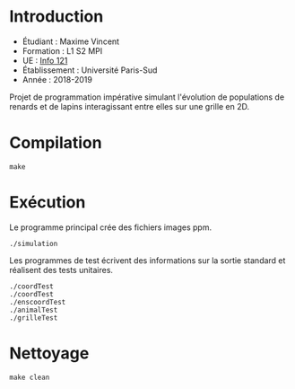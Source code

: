 # Introduction

* Étudiant : Maxime Vincent
* Formation : L1 S2 MPI
* UE : [Info 121](https://www.lri.fr/~hivert/COURS/Info121/INFO121.html) 
* Établissement : Université Paris-Sud
* Année : 2018-2019

Projet de programmation impérative simulant l'évolution de populations de renards
et de lapins interagissant entre elles sur une grille en 2D.

# Compilation
```shell
make
```

# Exécution
Le programme principal crée des fichiers images ppm.
```shell
./simulation
```

Les programmes de test écrivent des informations sur la sortie standard 
et réalisent des tests unitaires.
```shell
./coordTest
./coordTest
./enscoordTest
./animalTest
./grilleTest
```

# Nettoyage
```shell
make clean
```
